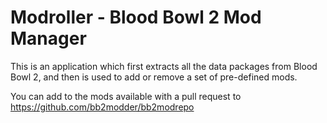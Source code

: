 # Modroller - Blood Bowl 2 Mod Manager

This is an application which first extracts all the data packages from Blood Bowl 2, and then is used to add or remove a set of pre-defined mods.

You can add to the mods available with a pull request to https://github.com/bb2modder/bb2modrepo
